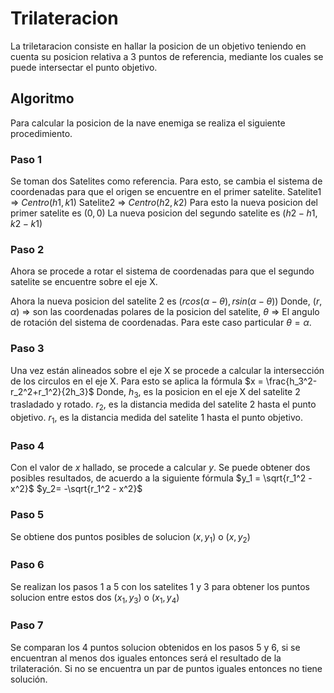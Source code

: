 # Trilateracion

La triletaracion consiste en hallar la posicion de un objetivo teniendo en cuenta su posicion relativa a 3 puntos de referencia, mediante los cuales se puede intersectar el punto objetivo. 

## Algoritmo

Para calcular la posicion de la nave enemiga se realiza el siguiente procedimiento.

### Paso 1
Se toman dos Satelites como referencia. Para esto, se cambia el sistema de coordenadas para que el origen se encuentre en el primer satelite. 
Satelite1 => $Centro(h1, k1)$
Satelite2 => $Centro(h2, k2)$
Para esto la nueva posicion del primer satelite es $(0,0)$
La nueva posicion del segundo satelite es $(h2-h1, k2-k1)$

### Paso 2
Ahora se procede a rotar el sistema de coordenadas para que el segundo satelite se encuentre sobre el eje X.

Ahora la nueva posicion del satelite 2 es $(r cos(\alpha-\theta), r sin(\alpha-\theta))$
Donde, 
$(r,\alpha)$ => son las coordenadas polares de la posicion del satelite,
$\theta$ => El angulo de rotación del sistema de coordenadas. Para este caso particular $\theta = \alpha$.

### Paso 3
Una vez están alineados sobre el eje X se procede a calcular la intersección de los circulos en el eje X.
Para esto se aplica la fórmula
$x = \frac{h_3^2-r_2^2+r_1^2}{2h_3}$
Donde, 
$h_3$, es la posicion en el eje X del satelite 2 trasladado y rotado.
$r_2$, es la distancia medida del satelite 2 hasta el punto objetivo.
$r_1$, es la distancia medida del satelite 1 hasta el punto objetivo.

### Paso 4
Con el valor de $x$ hallado, se procede a calcular $y$. 
Se puede obtener dos posibles resultados, de acuerdo a la siguiente fórmula
$y_1 = \sqrt{r_1^2 - x^2}$
$y_2= -\sqrt{r_1^2 - x^2}$

### Paso 5
Se obtiene dos puntos posibles de solucion
$(x, y_1)$ o $(x, y_2)$

### Paso 6
Se realizan los pasos 1 a 5 con los satelites 1 y 3 para obtener los puntos solucion entre estos dos
$(x_1, y_3)$ o $(x_1, y_4)$

### Paso 7
Se comparan los 4 puntos solucion obtenidos en los pasos 5 y 6, si se encuentran al menos dos iguales entonces será el resultado de la trilateración. Si no se encuentra un par de puntos iguales entonces no tiene solución.